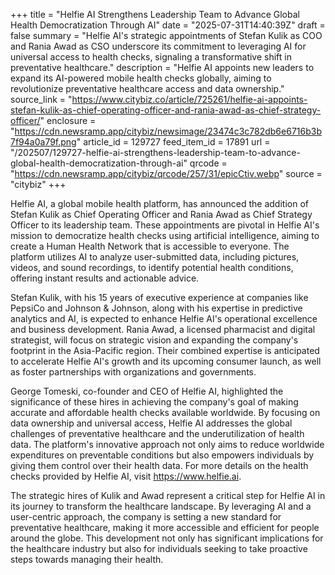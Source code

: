 +++
title = "Helfie AI Strengthens Leadership Team to Advance Global Health Democratization Through AI"
date = "2025-07-31T14:40:39Z"
draft = false
summary = "Helfie AI's strategic appointments of Stefan Kulik as COO and Rania Awad as CSO underscore its commitment to leveraging AI for universal access to health checks, signaling a transformative shift in preventative healthcare."
description = "Helfie AI appoints new leaders to expand its AI-powered mobile health checks globally, aiming to revolutionize preventative healthcare access and data ownership."
source_link = "https://www.citybiz.co/article/725261/helfie-ai-appoints-stefan-kulik-as-chief-operating-officer-and-rania-awad-as-chief-strategy-officer/"
enclosure = "https://cdn.newsramp.app/citybiz/newsimage/23474c3c782db6e6716b3b7f94a0a79f.png"
article_id = 129727
feed_item_id = 17891
url = "/202507/129727-helfie-ai-strengthens-leadership-team-to-advance-global-health-democratization-through-ai"
qrcode = "https://cdn.newsramp.app/citybiz/qrcode/257/31/epicCtiv.webp"
source = "citybiz"
+++

<p>Helfie AI, a global mobile health platform, has announced the addition of Stefan Kulik as Chief Operating Officer and Rania Awad as Chief Strategy Officer to its leadership team. These appointments are pivotal in Helfie AI's mission to democratize health checks using artificial intelligence, aiming to create a Human Health Network that is accessible to everyone. The platform utilizes AI to analyze user-submitted data, including pictures, videos, and sound recordings, to identify potential health conditions, offering instant results and actionable advice.</p><p>Stefan Kulik, with his 15 years of executive experience at companies like PepsiCo and Johnson & Johnson, along with his expertise in predictive analytics and AI, is expected to enhance Helfie AI's operational excellence and business development. Rania Awad, a licensed pharmacist and digital strategist, will focus on strategic vision and expanding the company's footprint in the Asia-Pacific region. Their combined expertise is anticipated to accelerate Helfie AI's growth and its upcoming consumer launch, as well as foster partnerships with organizations and governments.</p><p>George Tomeski, co-founder and CEO of Helfie AI, highlighted the significance of these hires in achieving the company's goal of making accurate and affordable health checks available worldwide. By focusing on data ownership and universal access, Helfie AI addresses the global challenges of preventative healthcare and the underutilization of health data. The platform's innovative approach not only aims to reduce worldwide expenditures on preventable conditions but also empowers individuals by giving them control over their health data. For more details on the health checks provided by Helfie AI, visit <a href='https://www.helfie.ai' rel='nofollow' target='_blank'>https://www.helfie.ai</a>.</p><p>The strategic hires of Kulik and Awad represent a critical step for Helfie AI in its journey to transform the healthcare landscape. By leveraging AI and a user-centric approach, the company is setting a new standard for preventative healthcare, making it more accessible and efficient for people around the globe. This development not only has significant implications for the healthcare industry but also for individuals seeking to take proactive steps towards managing their health.</p>